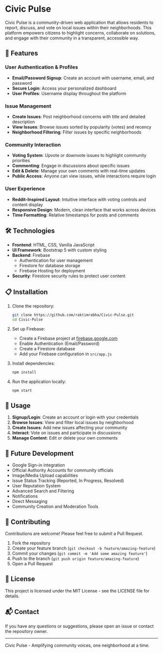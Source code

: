 # Civic Pulse

Civic Pulse is a community-driven web application that allows residents to report, discuss, and vote on local issues within their neighborhoods. This platform empowers citizens to highlight concerns, collaborate on solutions, and engage with their community in a transparent, accessible way.

## 🌟 Features

### User Authentication & Profiles
- **Email/Password Signup**: Create an account with username, email, and password
- **Secure Login**: Access your personalized dashboard
- **User Profiles**: Username display throughout the platform

### Issue Management
- **Create Issues**: Post neighborhood concerns with title and detailed description
- **View Issues**: Browse issues sorted by popularity (votes) and recency
- **Neighborhood Filtering**: Filter issues by specific neighborhoods

### Community Interaction
- **Voting System**: Upvote or downvote issues to highlight community priorities
- **Commenting**: Engage in discussions about specific issues
- **Edit & Delete**: Manage your own comments with real-time updates
- **Public Access**: Anyone can view issues, while interactions require login

### User Experience
- **Reddit-Inspired Layout**: Intuitive interface with voting controls and content display
- **Responsive Design**: Modern, clean interface that works across devices
- **Time Formatting**: Relative timestamps for posts and comments

## 🛠️ Technologies

- **Frontend**: HTML, CSS, Vanilla JavaScript
- **UI Framework**: Bootstrap 5 with custom styling
- **Backend**: Firebase
  - Authentication for user management
  - Firestore for database storage
  - Firebase Hosting for deployment
- **Security**: Firestore security rules to protect user content

## 📋 Installation

1. Clone the repository:
   ```bash
   git clone https://github.com/raktimrabha/Civic-Pulse.git
   cd Civic-Pulse
   ```

2. Set up Firebase:
   - Create a Firebase project at [firebase.google.com](https://firebase.google.com)
   - Enable Authentication (Email/Password)
   - Create a Firestore database
   - Add your Firebase configuration in `src/app.js`

3. Install dependencies:
   ```bash
   npm install
   ```

4. Run the application locally:
   ```bash
   npm start
   ```

## 🚀 Usage

1. **Signup/Login**: Create an account or login with your credentials
2. **Browse Issues**: View and filter local issues by neighborhood
3. **Create Issues**: Add new issues affecting your community
4. **Interact**: Vote on issues and participate in discussions
5. **Manage Content**: Edit or delete your own comments

## 🔮 Future Development

- Google Sign-in integration
- Official Authority Accounts for community officials
- Image/Media Upload capabilities
- Issue Status Tracking (Reported, In Progress, Resolved)
- User Reputation System
- Advanced Search and Filtering
- Notifications
- Direct Messaging
- Community Creation and Moderation Tools

## 🤝 Contributing

Contributions are welcome! Please feel free to submit a Pull Request.

1. Fork the repository
2. Create your feature branch (`git checkout -b feature/amazing-feature`)
3. Commit your changes (`git commit -m 'Add some amazing feature'`)
4. Push to the branch (`git push origin feature/amazing-feature`)
5. Open a Pull Request

## 📄 License

This project is licensed under the MIT License - see the LICENSE file for details.

## 📬 Contact

If you have any questions or suggestions, please open an issue or contact the repository owner.

---

Civic Pulse - Amplifying community voices, one neighborhood at a time.